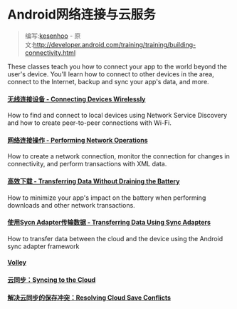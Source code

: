 # Android网络连接与云服务

> 编写:[kesenhoo](https://github.com/kesenhoo) - 原文:<http://developer.android.com/training/training/building-connectivity.html>

These classes teach you how to connect your app to the world beyond the user's device. You'll learn how to connect to other devices in the area, connect to the Internet, backup and sync your app's data, and more.

#### [无线连接设备 - Connecting Devices Wirelessly](connectivity/connect-devices-wireless/index.html)

  How to find and connect to local devices using Network Service Discovery and how to create peer-to-peer connections with Wi-Fi.


#### [网络连接操作 - Performing Network Operations](connectivity/network-ops/index.html)

  How to create a network connection, monitor the connection for changes in connectivity, and perform transactions with XML data.


#### [高效下载 - Transferring Data Without Draining the Battery](connectivity/efficient-downloads/index.html)

  How to minimize your app's impact on the battery when performing downloads and other network transactions.


#### [使用Sycn Adapter传输数据 - Transferring Data Using Sync Adapters](connectivity/sync-adapters/index)

 How to transfer data between the cloud and the device using the Android sync adapter framework


#### [Volley](connectivity/volley/index.html)


#### [云同步：Syncing to the Cloud](cloud/cloudsync/index.html)


#### [解决云同步的保存冲突：Resolving Cloud Save Conflicts](cloud/cloudsave/index.html)

